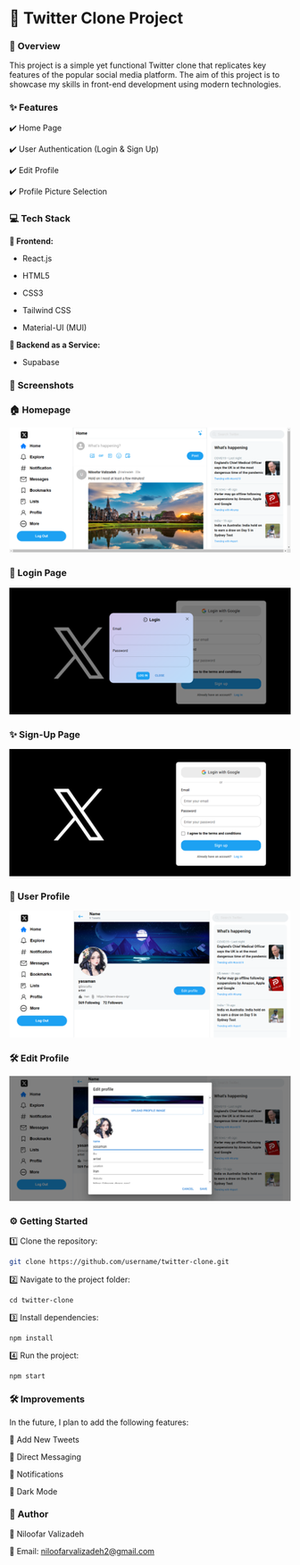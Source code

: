 # 🌟 **Twitter Clone Project**

### 🚀 **Overview**

This project is a simple yet functional Twitter clone that replicates key features of the popular social media platform. The aim of this project is to showcase my skills in front-end development using modern technologies.

### ✨ **Features**

✔️ Home Page

✔️ User Authentication (Login & Sign Up)

✔️ Edit Profile

✔️ Profile Picture Selection

### 💻 **Tech Stack**

**🔹 Frontend:**

- React.js

- HTML5

- CSS3

- Tailwind CSS

- Material-UI (MUI)

**🔹 Backend as a Service:**

- Supabase

### 📸 **Screenshots**

### 🏠 Homepage  
![Homepage Screenshot](screenshots/3.png)  

### 🔑 Login Page  
![Login Page Screenshot](screenshots/2.png)  

### ✨ Sign-Up Page  
![Sign-Up Page Screenshot](screenshots/1.png)  

### 👤 User Profile  
![User Profile Screenshot](screenshots/4.png)  

### 🛠 Edit Profile  
![Edit Profile Screenshot](screenshots/5.png)

### ⚙️ **Getting Started**

1️⃣ Clone the repository:
```bash
git clone https://github.com/username/twitter-clone.git
```
2️⃣ Navigate to the project folder:
```
cd twitter-clone
```
3️⃣ Install dependencies:
```
npm install
```
4️⃣ Run the project:
```
npm start
```
### 🛠️ **Improvements**

In the future, I plan to add the following features:

📝 Add New Tweets

📩 Direct Messaging

🔔 Notifications

🌙 Dark Mode

### 👤 **Author**

🌟 Niloofar Valizadeh

📧 Email: niloofarvalizadeh2@gmail.com










